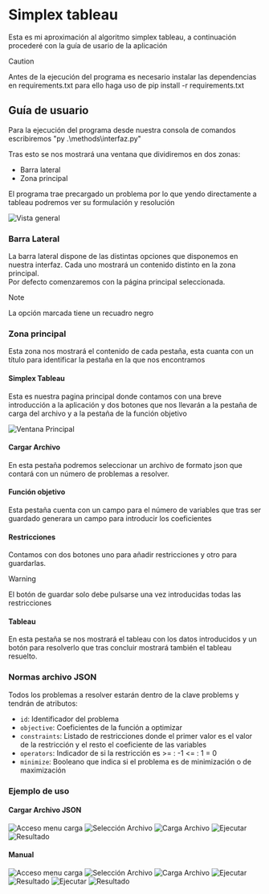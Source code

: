 # Simplex tableau

Esta es mi aproximación al algoritmo simplex tableau, a continuación procederé con la guía de usario de la aplicación

> [!CAUTION]   
> Antes de la ejecución del programa es necesario instalar las dependencias en requirements.txt para ello haga uso de pip install -r requirements.txt

## Guía de usuario
Para la ejecución del programa desde nuestra consola de comandos escribiremos "py .\methods\interfaz.py"

Tras esto se nos mostrará una ventana que dividiremos en dos zonas:
- Barra lateral
- Zona principal

El programa trae precargado un problema por lo que yendo directamente a tableau podremos ver su formulación y resolución

![Vista general](.\images\whole.png)

### Barra Lateral

La barra lateral dispone de las distintas opciones que disponemos en nuestra interfaz.
Cada uno mostrará un contenido distinto en la zona principal.  
Por defecto comenzaremos con la página principal seleccionada.

> [!NOTE]  
> La opción marcada tiene un recuadro negro

### Zona principal
Esta zona nos mostrará el contenido de cada pestaña, esta cuanta con un título para identificar la pestaña en la que nos encontramos
#### Simplex Tableau

Esta es nuestra pagina principal donde contamos con una breve introducción a la aplicación y dos botones que nos llevarán a la pestaña de carga del archivo y a la pestaña de la función objetivo

![Ventana Principal](.\images\welcome.png)

#### Cargar Archivo
En esta pestaña podremos seleccionar un archivo de formato json que contará con un número de problemas a resolver.

#### Función objetivo
Esta pestaña cuenta con un campo para el número de variables que tras ser guardado generara un campo para introducir los coeficientes

#### Restricciones
Contamos con dos botones uno para añadir restricciones y otro para guardarlas.
> [!WARNING]  
> El botón de guardar solo debe pulsarse una vez introducidas todas las restricciones

#### Tableau
En esta pestaña se nos mostrará el tableau con los datos introducidos y un botón para resolverlo que tras concluir mostrará también el tableau resuelto.

### Normas archivo JSON
Todos los problemas a resolver estarán dentro de la clave problems y tendrán de atributos:
- `id`: Identificador del problema
- `objective`: Coeficientes de la función a optimizar
- `constraints`: Listado de restricciones donde el primer valor es el valor de la restricción y el resto el coeficiente de las variables
- `operators`: Indicador de si la restricción es >= : -1 <= : 1 = 0
- `minimize`: Booleano que indica si el problema es de minimización o de maximización

### Ejemplo de uso
#### Cargar Archivo JSON 
![Acceso menu carga](.\images\carga_1.png)
![Selección Archivo](.\images\carga_2.png)
![Carga Archivo](.\images\carga_3.png)
![Ejecutar](.\images\carga_4.png)
![Resultado](.\images\carga_5.png)

#### Manual
![Acceso menu carga](.\images\man_1.png)
![Selección Archivo](.\images\man_2.png)
![Carga Archivo](.\images\man_3.png)
![Ejecutar](.\images\man_4.png)
![Resultado](.\images\man_5.png)
![Ejecutar](.\images\man_6.png)
![Resultado](.\images\man_7.png)